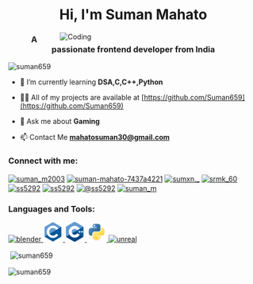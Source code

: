 <h1 align="center">Hi, I'm Suman Mahato</h1>
<img align="right" alt="Coding" width="400" src="[https://giphy.com/gifs/animation-pixelart-clipstudiopaint-ttknk7M3d3UBEeZsii](https://media0.giphy.com/media/v1.Y2lkPTc5MGI3NjExazhld2syaW5sNmpwa2lvcHBiMHVweTdxNDA2bWgzYngyNXM5dDUwMyZlcD12MV9pbnRlcm5hbF9naWZfYnlfaWQmY3Q9Zw/ttknk7M3d3UBEeZsii/giphy.gif)">
<h3 align="center">A passionate frontend developer from India</h3>

<p align="left"> <img src="https://komarev.com/ghpvc/?username=suman659&label=Profile%20views&color=0e75b6&style=flat" alt="suman659" /> </p>

- 🌱 I’m currently learning **DSA,C,C++,Python**

- 👨‍💻 All of my projects are available at [https://github.com/Suman659](https://github.com/Suman659)

- 💬 Ask me about **Gaming**

- 📫 Contact Me **mahatosuman30@gmail.com**

<h3 align="left">Connect with me:</h3>
<p align="left">
<a href="https://twitter.com/suman_m2003" target="blank"><img align="center" src="https://raw.githubusercontent.com/rahuldkjain/github-profile-readme-generator/master/src/images/icons/Social/twitter.svg" alt="suman_m2003" height="30" width="40" /></a>
<a href="https://linkedin.com/in/suman-mahato-7437a4221" target="blank"><img align="center" src="https://raw.githubusercontent.com/rahuldkjain/github-profile-readme-generator/master/src/images/icons/Social/linked-in-alt.svg" alt="suman-mahato-7437a4221" height="30" width="40" /></a>
<a href="https://instagram.com/sumxn._" target="blank"><img align="center" src="https://raw.githubusercontent.com/rahuldkjain/github-profile-readme-generator/master/src/images/icons/Social/instagram.svg" alt="sumxn._" height="30" width="40" /></a>
<a href="https://www.codechef.com/users/srmk_60" target="blank"><img align="center" src="https://cdn.jsdelivr.net/npm/simple-icons@3.1.0/icons/codechef.svg" alt="srmk_60" height="30" width="40" /></a>
<a href="https://www.hackerrank.com/ss5292" target="blank"><img align="center" src="https://raw.githubusercontent.com/rahuldkjain/github-profile-readme-generator/master/src/images/icons/Social/hackerrank.svg" alt="ss5292" height="30" width="40" /></a>
<a href="https://www.leetcode.com/ss5292" target="blank"><img align="center" src="https://raw.githubusercontent.com/rahuldkjain/github-profile-readme-generator/master/src/images/icons/Social/leet-code.svg" alt="ss5292" height="30" width="40" /></a>
<a href="https://www.hackerearth.com/@ss5292" target="blank"><img align="center" src="https://raw.githubusercontent.com/rahuldkjain/github-profile-readme-generator/master/src/images/icons/Social/hackerearth.svg" alt="@ss5292" height="30" width="40" /></a>
<a href="https://discord.gg/suman_m" target="blank"><img align="center" src="https://raw.githubusercontent.com/rahuldkjain/github-profile-readme-generator/master/src/images/icons/Social/discord.svg" alt="suman_m" height="30" width="40" /></a>
</p>

<h3 align="left">Languages and Tools:</h3>
<p align="left"> <a href="https://www.blender.org/" target="_blank" rel="noreferrer"> <img src="https://download.blender.org/branding/community/blender_community_badge_white.svg" alt="blender" width="40" height="40"/> </a> <a href="https://www.cprogramming.com/" target="_blank" rel="noreferrer"> <img src="https://raw.githubusercontent.com/devicons/devicon/master/icons/c/c-original.svg" alt="c" width="40" height="40"/> </a> <a href="https://www.w3schools.com/cpp/" target="_blank" rel="noreferrer"> <img src="https://raw.githubusercontent.com/devicons/devicon/master/icons/cplusplus/cplusplus-original.svg" alt="cplusplus" width="40" height="40"/> </a> <a href="https://www.python.org" target="_blank" rel="noreferrer"> <img src="https://raw.githubusercontent.com/devicons/devicon/master/icons/python/python-original.svg" alt="python" width="40" height="40"/> </a> <a href="https://unrealengine.com/" target="_blank" rel="noreferrer"> <img src="https://raw.githubusercontent.com/kenangundogan/fontisto/036b7eca71aab1bef8e6a0518f7329f13ed62f6b/icons/svg/brand/unreal-engine.svg" alt="unreal" width="40" height="40"/> </a> </p>

<p>&nbsp;<img align="center" src="https://github-readme-stats.vercel.app/api?username=suman659&show_icons=true&locale=en" alt="suman659" /></p>

<p><img align="center" src="https://github-readme-streak-stats.herokuapp.com/?user=suman659&" alt="suman659" /></p>

